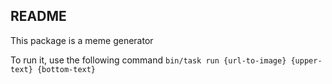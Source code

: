 ## README

This package is a meme generator

To run it, use the following command `bin/task run {url-to-image} {upper-text} {bottom-text}`
